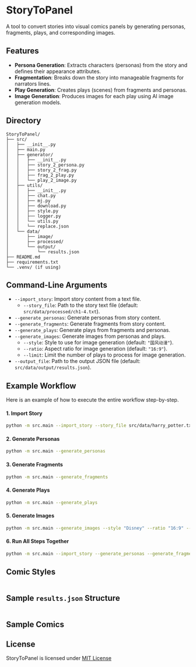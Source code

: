# StoryToPanel
A tool to convert stories into visual comics panels by generating personas, fragments, plays, and corresponding images.  

## Features  
- **Persona Generation**: Extracts characters (personas) from the story and defines their appearance attributes.  
- **Fragmentation**: Breaks down the story into manageable fragments for narrators lines.  
- **Play Generation**: Creates plays (scenes) from fragments and personas.  
- **Image Generation**: Produces images for each play using AI image generation models.  

## Directory
```  
StoryToPanel/  
├── src/  
│   ├── __init__.py  
│   ├── main.py  
│   ├── generator/  
│   │   ├── __init__.py  
│   │   ├── story_2_persona.py  
│   │   ├── story_2_frag.py  
│   │   ├── frag_2_play.py  
│   │   └── play_2_image.py  
│   ├── utils/  
│   │   ├── __init__.py
│   │   ├── chat.py
│   │   ├── mj.py
│   │   ├── download.py
│   │   ├── style.py
│   │   ├── logger.py  
│   │   └── utils.py
│   │   └── replace.json
│   └── data/  
│       ├── image/  
│       ├── processed/
│       └── output/  
│           └── results.json  
├── README.md
├── requirements.txt  
└── .venv/ (if using)  
```

## Command-Line Arguments
- `--import_story`: Import story content from a text file.  
	- `--story_file`: Path to the story text file (default: `src/data/processed/ch1-4.txt`).  
- `--generate_personas`: Generate personas from story content.  
- `--generate_fragments`: Generate fragments from story content.  
- `--generate_plays`: Generate plays from fragments and personas.  
- `--generate_images`: Generate images from personas and plays.  
	- `--style`: Style to use for image generation (default: `"国风动漫"`).  
	- `--ratio`: Aspect ratio for image generation (default: `"16:9"`).  
	- `--limit`: Limit the number of plays to process for image generation.  
- `--output_file`: Path to the output JSON file (default: `src/data/output/results.json`).  

## Example Workflow
Here is an example of how to execute the entire workflow step-by-step.  
#### **1. Import Story**  
```bash  
python -m src.main --import_story --story_file src/data/harry_potter.txt
```  
#### **2. Generate Personas**  
```bash  
python -m src.main --generate_personas
``` 
#### **3. Generate Fragments**  
```bash  
python -m src.main --generate_fragments
```  
#### **4. Generate Plays**  
```bash  
python -m src.main --generate_plays
```
#### **5. Generate Images**  
```bash  
python -m src.main --generate_images --style "Disney" --ratio "16:9" --limit 5
```
#### **6. Run All Steps Together**  
```bash  
python -m src.main --import_story --generate_personas --generate_fragments --generate_plays --generate_images --story_file data/processed/ch1-4.txt --style "国风动漫" --ratio "16:9" --limit 5
```  

## Comic Styles
```python

```

## Sample `results.json` Structure
```json

```

## Sample Comics

## License
StoryToPanel is licensed under [MIT License]()
